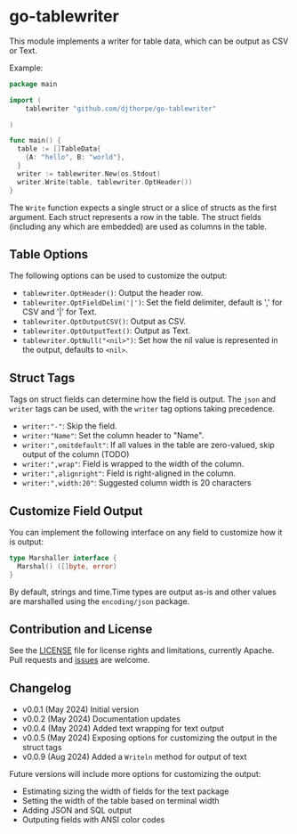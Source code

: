 # go-tablewriter

This module implements a writer for table data, which can be output as CSV or Text.

Example:

```go
package main

import (
    tablewriter "github.com/djthorpe/go-tablewriter"

)

func main() {
  table := []TableData{
    {A: "hello", B: "world"},
  }
  writer := tablewriter.New(os.Stdout)
  writer.Write(table, tablewriter.OptHeader())
}
```

The `Write` function expects a single struct or a slice of structs as the first argument. Each struct represents a row in the table. 
The struct fields (including any which are embedded) are used as columns in the table.

## Table Options

The following options can be used to customize the output:

- `tablewriter.OptHeader()`: Output the header row.
- `tablewriter.OptFieldDelim('|')`: Set the field delimiter, default is ',' for CSV and '|' for Text.
- `tablewriter.OptOutputCSV()`: Output as CSV.
- `tablewriter.OptOutputText()`: Output as Text.
- `tablewriter.OptNull("<nil>")`: Set how the nil value is represented in the output, defaults to `<nil>`.

## Struct Tags

Tags on struct fields can determine how the field is output. The `json` and `writer` tags can be used,
with the `writer` tag options taking precedence.

- `writer:"-"`: Skip the field.
- `writer:"Name"`: Set the column header to "Name".
- `writer:",omitdefault"`: If all values in the table are zero-valued, skip output of the column (TODO)
- `writer:",wrap"`: Field is wrapped to the width of the column.
- `writer:",alignright"`: Field is right-aligned in the column.
- `writer:",width:20"`: Suggested column width is 20 characters

## Customize Field Output

You can implement the following interface on any field to customize how it is output:

```go
type Marshaller interface {
  Marshal() ([]byte, error)
}
```

By default, strings and time.Time types are output as-is and other values are marshalled
using the `encoding/json` package.

## Contribution and License

See the [LICENSE](LICENSE) file for license rights and limitations, currently Apache.
Pull requests and [issues](https://github.com/djthorpe/go-tablewriter/issues) are welcome.

## Changelog

- v0.0.1 (May 2024) Initial version
- v0.0.2 (May 2024) Documentation updates
- v0.0.4 (May 2024) Added text wrapping for text output
- v0.0.5 (May 2024) Exposing options for customizing the output in the struct tags
- v0.0.9 (Aug 2024) Added a `Writeln` method for output of text

Future versions will include more options for customizing the output:

- Estimating sizing the width of fields for the text package
- Setting the width of the table based on terminal width
- Adding JSON and SQL output
- Outputing fields with ANSI color codes
